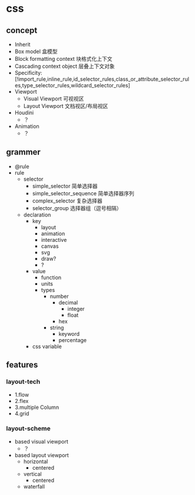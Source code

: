 # css

## concept

- Inherit
- Box model 盒模型
- Block formatting context 块格式化上下文
- Cascading context object 层叠上下文对象
- Specificity:[!import_rule,inline_rule,id_selector_rules,class_or_attribute_selector_rules,type_selector_rules,wildcard_selector_rules]
- Viewport
  - Visual Viewport 可视视区
  - Layout Viewport 文档视区/布局视区
- Houdini
  - ？
- Animation
  - ？

## grammer

- @rule
- rule
  - selector
    - simple_selector 简单选择器
    - simple_selector_sequence 简单选择器序列
    - complex_selector 复杂选择器
    - selector_group 选择器组（逗号相隔）
  - declaration
    - key
      - layout
      - animation
      - interactive
      - canvas
      - svg
      - draw?
      - ?
    - value
      - function
      - units
      - types
        - number
          - decimal
            - integer
            - float
          - hex
        - string
          - keyword
          - percentage
    - css variable

## features

### layout-tech

- 1.flow
- 2.flex
- 3.multiple Column
- 4.grid

### layout-scheme

- based visual viewport
  - ？
- based layout viewport
  - horizontal
    - centered
  - vertical
    - centered
  - waterfall
